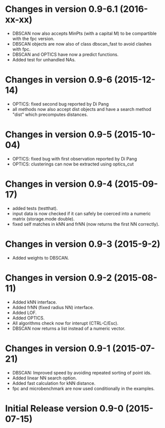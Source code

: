# Changes in version 0.9-6.1 (2016-xx-xx)

* DBSCAN now also accepts MinPts (with a capital M) to be
    compartible with the fpc version.
* DBSCAN objects are now also of class dbscan_fast to avoid clashes with fpc.
* DBSCAN and OPTICS have now a predict functions.
* Added test for unhandled NAs.

# Changes in version 0.9-6 (2015-12-14)

* OPTICS: fixed second bug reported by Di Pang
* all methods now also accept dist objects and have a search
    method "dist" which precomputes distances.

# Changes in version 0.9-5 (2015-10-04)

* OPTICS: fixed bug with first observation reported by Di Pang
* OPTICS: clusterings can now be extracted using optics_cut

# Changes in version 0.9-4 (2015-09-17)

* added tests (testthat).
* input data is now checked if it can safely be coerced into a
    numeric matrix (storage.mode double).
* fixed self matches in kNN and frNN (now returns the first NN correctly).

# Changes in version 0.9-3 (2015-9-2)

* Added weights to DBSCAN.

# Changes in version 0.9-2 (2015-08-11)

* Added kNN interface.
* Added frNN (fixed radius NN) interface.
* Added LOF.
* Added OPTICS.
* All algorithms check now for interupt (CTRL-C/Esc).
* DBSCAN now returns a list instead of a numeric vector.

# Changes in version 0.9-1 (2015-07-21)

* DBSCAN: Improved speed by avoiding repeated sorting of point ids.
* Added linear NN search option.
* Added fast calculation for kNN distance.
* fpc and microbenchmark are now used conditionally in the examples.

# Initial Release version 0.9-0 (2015-07-15)
